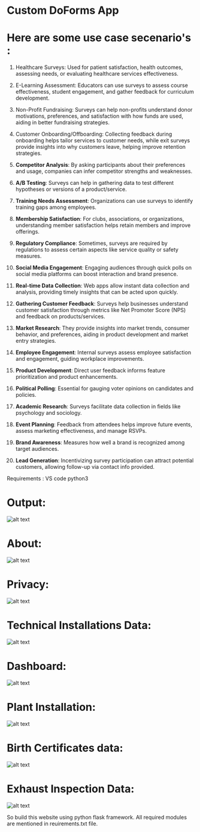# Custom DoForms App
# Here are some use case secenario's :

1. Healthcare Surveys: Used for patient satisfaction, health outcomes, assessing needs, or evaluating healthcare services effectiveness.

2. E-Learning Assessment: Educators can use surveys to assess course effectiveness, student engagement, and gather feedback for curriculum development.

3. Non-Profit Fundraising: Surveys can help non-profits understand donor motivations, preferences, and satisfaction with how funds are used, aiding in better fundraising strategies.

4. Customer Onboarding/Offboarding: Collecting feedback during onboarding helps tailor services to customer needs, while exit surveys provide insights into why customers leave, helping improve retention strategies.

5. **Competitor Analysis**: By asking participants about their preferences and usage, companies can infer competitor strengths and weaknesses.
6. **A/B Testing**: Surveys can help in gathering data to test different hypotheses or versions of a product/service.

7. **Training Needs Assessment**: Organizations can use surveys to identify training gaps among employees.

8. **Membership Satisfaction**: For clubs, associations, or organizations, understanding member satisfaction helps retain members and improve offerings.

9. **Regulatory Compliance**: Sometimes, surveys are required by regulations to assess certain aspects like service quality or safety measures.

10. **Social Media Engagement**: Engaging audiences through quick polls on social media platforms can boost interaction and brand presence.

11. **Real-time Data Collection**: Web apps allow instant data collection and analysis, providing timely insights that can be acted upon quickly.

12. **Gathering Customer Feedback**: Surveys help businesses understand customer satisfaction through metrics like Net Promoter Score (NPS) and feedback on
products/services.

13. **Market Research**: They provide insights into market trends, consumer behavior, and preferences, aiding in product development and market entry strategies.

14. **Employee Engagement**: Internal surveys assess employee satisfaction and engagement, guiding workplace improvements.

15. **Product Development**: Direct user feedback informs feature prioritization and product enhancements.

16. **Political Polling**: Essential for gauging voter opinions on candidates and policies.

17. **Academic Research**: Surveys facilitate data collection in fields like psychology and sociology.

18. **Event Planning**: Feedback from attendees helps improve future events, assess marketing effectiveness, and manage RSVPs.

19. **Brand Awareness**: Measures how well a brand is recognized among target audiences.

20. **Lead Generation**: Incentivizing survey participation can attract potential customers, allowing follow-up via contact info provided.

Requirements :
VS code
python3

# Output:
![alt text](https://github.com/thato2-5/Flask_Web_Apps/blob/Custom_Do_Form_Test/home.png)

# About:
![alt text](https://github.com/thato2-5/Flask_Web_Apps/blob/Custom_Do_Form_Test/about.png)

# Privacy:
![alt text](https://github.com/thato2-5/Flask_Web_Apps/blob/Custom_Do_Form_Test/privacy.png)

# Technical Installations Data:
![alt text](https://github.com/thato2-5/Flask_Web_Apps/blob/Custom_Do_Form_Test/technical.png)

# Dashboard:
![alt text](https://github.com/thato2-5/Flask_Web_Apps/blob/Custom_Do_Form_Test/dashboard.png)

# Plant Installation:
![alt text](https://github.com/thato2-5/Flask_Web_Apps/blob/Custom_Do_Form_Test/plany.png)

# Birth Certificates data:
![alt text](https://github.com/thato2-5/Flask_Web_Apps/blob/Custom_Do_Form_Test/certificate.png)

# Exhaust Inspection Data:
![alt text](https://github.com/thato2-5/Flask_Web_Apps/blob/Custom_Do_Form_Test/exhaust.png)


So build this website using python flask framework. All required modules are mentioned in reuirements.txt file.
